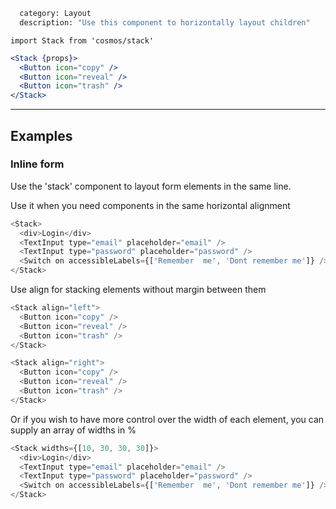 ```meta
  category: Layout
  description: "Use this component to horizontally layout children"
```

`import Stack from 'cosmos/stack'`

```jsx
<Stack {props}>
  <Button icon="copy" />
  <Button icon="reveal" />
  <Button icon="trash" />
</Stack>
```

---

## Examples


### Inline form

Use the 'stack' component to layout form elements in the same line.

Use it when you need components in the same horizontal alignment

```js
<Stack>
  <div>Login</div>
  <TextInput type="email" placeholder="email" />
  <TextInput type="password" placeholder="password" />
  <Switch on accessibleLabels={['Remember  me', 'Dont remember me']} />
</Stack>
```

Use align for stacking elements without margin between them

```js
<Stack align="left">
  <Button icon="copy" />
  <Button icon="reveal" />
  <Button icon="trash" />
</Stack>
```

```js
<Stack align="right">
  <Button icon="copy" />
  <Button icon="reveal" />
  <Button icon="trash" />
</Stack>
```

Or if you wish to have more control over the width of each element, you can supply an array of widths in %

```js
<Stack widths={[10, 30, 30, 30]}>
  <div>Login</div>
  <TextInput type="email" placeholder="email" />
  <TextInput type="password" placeholder="password" />
  <Switch on accessibleLabels={['Remember  me', 'Dont remember me']} />
</Stack>
```
